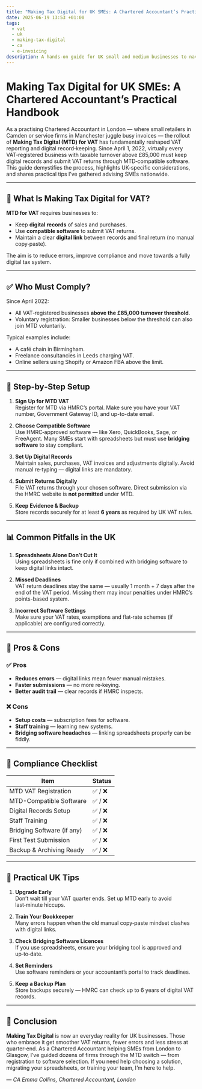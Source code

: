 ```yaml
---
title: "Making Tax Digital for UK SMEs: A Chartered Accountant’s Practical Handbook"
date: 2025-06-19 13:53 +01:00
tags:
  - vat
  - uk
  - making-tax-digital
  - ca
  - e-invoicing
description: A hands-on guide for UK small and medium businesses to navigate Making Tax Digital for VAT — from setup to compliance.
---
```


# Making Tax Digital for UK SMEs: A Chartered Accountant’s Practical Handbook

As a practising Chartered Accountant in London — where small retailers in Camden or service firms in Manchester juggle busy invoices — the rollout of **Making Tax Digital (MTD) for VAT** has fundamentally reshaped VAT reporting and digital record‑keeping. Since April 1, 2022, virtually every VAT‑registered business with taxable turnover above £85,000 must keep digital records and submit VAT returns through MTD‑compatible software. This guide demystifies the process, highlights UK‑specific considerations, and shares practical tips I’ve gathered advising SMEs nationwide.

---

## 📘 What Is Making Tax Digital for VAT?

**MTD for VAT** requires businesses to:
- Keep **digital records** of sales and purchases.
- Use **compatible software** to submit VAT returns.
- Maintain a clear **digital link** between records and final return (no manual copy‑paste).

The aim is to reduce errors, improve compliance and move towards a fully digital tax system.

---

## ✅ Who Must Comply?

Since April 2022:
* All VAT‑registered businesses **above the £85,000 turnover threshold**.
* Voluntary registration: Smaller businesses below the threshold can also join MTD voluntarily.

Typical examples include:
- A café chain in Birmingham.
- Freelance consultancies in Leeds charging VAT.
- Online sellers using Shopify or Amazon FBA above the limit.

---

## 🔧 Step‑by‑Step Setup

1. **Sign Up for MTD VAT**  
   Register for MTD via HMRC’s portal. Make sure you have your VAT number, Government Gateway ID, and up-to-date email.

2. **Choose Compatible Software**  
   Use HMRC‑approved software — like Xero, QuickBooks, Sage, or FreeAgent. Many SMEs start with spreadsheets but must use **bridging software** to stay compliant.

3. **Set Up Digital Records**  
   Maintain sales, purchases, VAT invoices and adjustments digitally. Avoid manual re‑typing — digital links are mandatory.

4. **Submit Returns Digitally**  
   File VAT returns through your chosen software. Direct submission via the HMRC website is **not permitted** under MTD.

5. **Keep Evidence & Backup**  
   Store records securely for at least **6 years** as required by UK VAT rules.

---

## 📊 Common Pitfalls in the UK

1. **Spreadsheets Alone Don’t Cut It**  
   Using spreadsheets is fine only if combined with bridging software to keep digital links intact.

2. **Missed Deadlines**  
   VAT return deadlines stay the same — usually 1 month + 7 days after the end of the VAT period. Missing them may incur penalties under HMRC’s points-based system.

3. **Incorrect Software Settings**  
   Make sure your VAT rates, exemptions and flat‑rate schemes (if applicable) are configured correctly.

---

## 🧠 Pros & Cons

### ✅ Pros

* **Reduces errors** — digital links mean fewer manual mistakes.
* **Faster submissions** — no more re‑keying.
* **Better audit trail** — clear records if HMRC inspects.

### ❌ Cons

* **Setup costs** — subscription fees for software.
* **Staff training** — learning new systems.
* **Bridging software headaches** — linking spreadsheets properly can be fiddly.

---

## 🔄 Compliance Checklist

| Item                      | Status |
| ------------------------- | ------ |
| MTD VAT Registration      | ✅ / ❌  |
| MTD-Compatible Software   | ✅ / ❌  |
| Digital Records Setup     | ✅ / ❌  |
| Staff Training            | ✅ / ❌  |
| Bridging Software (if any) | ✅ / ❌  |
| First Test Submission     | ✅ / ❌  |
| Backup & Archiving Ready  | ✅ / ❌  |

---

## 📝 Practical UK Tips

1. **Upgrade Early**  
   Don’t wait till your VAT quarter ends. Set up MTD early to avoid last‑minute hiccups.

2. **Train Your Bookkeeper**  
   Many errors happen when the old manual copy‑paste mindset clashes with digital links.

3. **Check Bridging Software Licences**  
   If you use spreadsheets, ensure your bridging tool is approved and up‑to‑date.

4. **Set Reminders**  
   Use software reminders or your accountant’s portal to track deadlines.

5. **Keep a Backup Plan**  
   Store backups securely — HMRC can check up to 6 years of digital VAT records.

---

## 🚀 Conclusion

**Making Tax Digital** is now an everyday reality for UK businesses. Those who embrace it get smoother VAT returns, fewer errors and less stress at quarter‑end. As a Chartered Accountant helping SMEs from London to Glasgow, I’ve guided dozens of firms through the MTD switch — from registration to software selection. If you need help choosing a solution, migrating your spreadsheets, or training your team, I’m here to help.

*— CA Emma Collins, Chartered Accountant, London*
